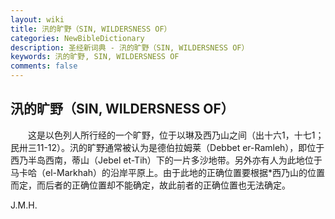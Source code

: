 ```yaml
---
layout: wiki
title: 汛的旷野（SIN, WILDERSNESS OF）
categories: NewBibleDictionary
description: 圣经新词典 - 汛的旷野（SIN, WILDERSNESS OF）
keywords: 汛的旷野, SIN, WILDERSNESS OF
comments: false
---
```


## 汛的旷野（SIN, WILDERSNESS OF）

　　这是以色列人所行经的一个旷野，位于以琳及西乃山之间（出十六1，十七1；民卅三11-12）。汛的旷野通常被认为是德伯拉姆莱（Debbet er-Ramleh），即位于西乃半岛西南，蒂山（Jebel et-Tih）下的一片多沙地带。另外亦有人为此地位于马卡哈（el-Markhah）的沿岸平原上。由于此地的正确位置要根据*西乃山的位置而定，而后者的正确位置却不能确定，故此前者的正确位置也无法确定。

J.M.H.








